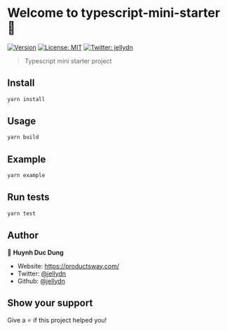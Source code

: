 # Welcome to typescript-mini-starter 👋

[![Version](https://img.shields.io/npm/v/typescript-starter.svg)](https://www.npmjs.com/package/typescript-starter)
[![License: MIT](https://img.shields.io/badge/License-MIT-yellow.svg)](#)
[![Twitter: jellydn](https://img.shields.io/twitter/follow/jellydn.svg?style=social)](https://twitter.com/jellydn)

> Typescript mini starter project

## Install

```sh
yarn install
```

## Usage

```sh
yarn build
```

## Example

```sh
yarn example
```

## Run tests

```sh
yarn test
```

## Author

👤 **Huynh Duc Dung**

- Website: https://productsway.com/
- Twitter: [@jellydn](https://twitter.com/jellydn)
- Github: [@jellydn](https://github.com/jellydn)

## Show your support

Give a ⭐️ if this project helped you!
